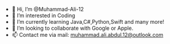 - 👋 Hi, I’m @Muhammad-Ali-12
- 👀 I’m interested in Coding
- 🌱 I’m currently learning Java,C#,Python,Swift and many more!
- 💞️ I’m looking to collaborate with Google or Apple.
- 📫 Contact me via mail: muhammad.ali.abdul.12@outlook.com

<!---
Muhammad-Ali-12/Muhammad-Ali-12 is a ✨ special ✨ repository because its `README.md` (this file) appears on your GitHub profile.
You can click the Preview link to take a look at your changes.
--->
